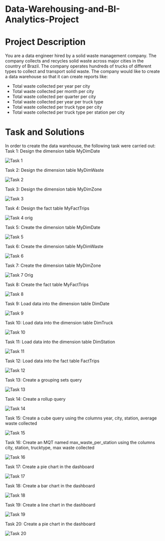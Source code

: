 # Data-Warehousing-and-BI-Analytics-Project
# Project Description
You are a data engineer hired by a solid waste management company. The company collects and recycles solid waste across major cities in the country of Brazil. The company operates hundreds of trucks of different types to collect and transport solid waste. The company would like to create a data warehouse so that it can create reports like:
- Total waste collected per year per city
- Total waste collected per month per city
- Total waste collected per quarter per city
- Total waste collected per year per truck type
- Total waste collected per truck type per city
- Total waste collected per truck type per station per city
# Task and Solutions
In order to create the data warehouse, the following task were carried out:
Task 1: Design the dimension table MyDimDate

![Task 1](https://github.com/DannyRukks/Data-Warehousing-and-BI-Analytics-Project/assets/97890440/8b95503c-1ae4-454d-a395-c4143392878f)

Task 2: Design the dimension table MyDimWaste

![Task 2](https://github.com/DannyRukks/Data-Warehousing-and-BI-Analytics-Project/assets/97890440/436c07f6-26e6-472c-a8fe-bc7b4e1698ab)

Task 3: Design the dimension table MyDimZone

![Task 3](https://github.com/DannyRukks/Data-Warehousing-and-BI-Analytics-Project/assets/97890440/76e857e2-eb09-4db0-a21a-7b10d594c849)

Task 4: Design the fact table MyFactTrips

![Task 4 orig](https://github.com/DannyRukks/Data-Warehousing-and-BI-Analytics-Project/assets/97890440/f6a66bef-8293-4815-a592-0a60fa003e5c)

Task 5: Create the dimension table MyDimDate

![Task 5](https://github.com/DannyRukks/Data-Warehousing-and-BI-Analytics-Project/assets/97890440/caf5b99b-03e3-4b9a-978c-d2df5e08c907)

Task 6: Create the dimension table MyDimWaste

![Task 6](https://github.com/DannyRukks/Data-Warehousing-and-BI-Analytics-Project/assets/97890440/e67653ba-8886-4f31-b1e2-6ee88f875262)

Task 7: Create the dimension table MyDimZone

![Task 7 Orig](https://github.com/DannyRukks/Data-Warehousing-and-BI-Analytics-Project/assets/97890440/25e16cee-48c7-48e5-92cf-6df32f77d1b3)

Task 8: Create the fact table MyFactTrips

![Task 8](https://github.com/DannyRukks/Data-Warehousing-and-BI-Analytics-Project/assets/97890440/d02b3158-d01c-4df9-a0cf-97671aa87eab)

Task 9: Load data into the dimension table DimDate

![Task 9](https://github.com/DannyRukks/Data-Warehousing-and-BI-Analytics-Project/assets/97890440/9b618db5-269b-4513-8ab9-b1f9368bc6b5)

Task 10: Load data into the dimension table DimTruck

![Task 10](https://github.com/DannyRukks/Data-Warehousing-and-BI-Analytics-Project/assets/97890440/9c37a90e-940f-4de7-9c5f-44a5b540404a)

Task 11: Load data into the dimension table DimStation

![Task 11](https://github.com/DannyRukks/Data-Warehousing-and-BI-Analytics-Project/assets/97890440/aa5c1b1b-b371-4e5a-b505-a9a7d884f3c6)

Task 12: Load data into the fact table FactTrips

![Task 12](https://github.com/DannyRukks/Data-Warehousing-and-BI-Analytics-Project/assets/97890440/eab9649b-c1e7-4b43-ba76-0b2d4507bcba)

Task 13: Create a grouping sets query

![Task 13](https://github.com/DannyRukks/Data-Warehousing-and-BI-Analytics-Project/assets/97890440/633f5c42-fd66-49db-afc7-4f3f8ececf8c)

Task 14: Create a rollup query

![Task 14](https://github.com/DannyRukks/Data-Warehousing-and-BI-Analytics-Project/assets/97890440/01dcd595-13d9-4f3a-ab45-c6a5c45f2d7c)

Task 15: Create a cube query using the columns year, city, station, average waste collected

![Task 15](https://github.com/DannyRukks/Data-Warehousing-and-BI-Analytics-Project/assets/97890440/f9c0fc29-79da-4a21-8e5a-411555345759)

Task 16: Create an MQT named max_waste_per_station using the columns city, station, trucktype, max waste collected

![Task 16](https://github.com/DannyRukks/Data-Warehousing-and-BI-Analytics-Project/assets/97890440/9271db1c-257b-423b-9641-8fd275418ca6)

Task 17: Create a pie chart in the dashboard

![Task 17](https://github.com/DannyRukks/Data-Warehousing-and-BI-Analytics-Project/assets/97890440/0a66b7e4-ffbb-4120-8628-31678be164ce)

Task 18: Create a bar chart in the dashboard

![Task 18](https://github.com/DannyRukks/Data-Warehousing-and-BI-Analytics-Project/assets/97890440/30dafcb3-4515-44ce-9ded-3d4cb3b840f9)

Task 19: Create a line chart in the dashboard 

![Task 19](https://github.com/DannyRukks/Data-Warehousing-and-BI-Analytics-Project/assets/97890440/d2d8293c-6604-4237-8152-660e62267c80)

Task 20: Create a pie chart in the dashboard

![Task 20](https://github.com/DannyRukks/Data-Warehousing-and-BI-Analytics-Project/assets/97890440/e1e51f7f-e5e1-4415-9ce7-1cffc7b9488d)
